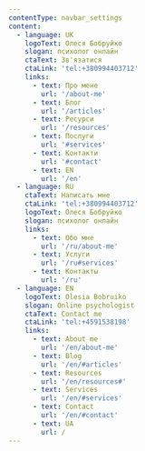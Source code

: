 ```yaml
---
contentType: navbar_settings
content:
  - language: UK
    logoText: Олеся Бобруйко
    slogan: психолог онлайн
    ctaText: Зв'язатися
    ctaLink: 'tel:+380994403712'
    links:
      - text: Про мене
        url: '/about-me'
      - text: Блог
        url: '/articles'
      - text: Ресурси
        url: '/resources'
      - text: Послуги
        url: '#services'
      - text: Контакти
        url: '#contact'
      - text: EN
        url: '/en'
  - language: RU
    ctaText: Написать мне
    ctaLink: 'tel:+380994403712'
    logoText: Олеся Бобруйко
    slogan: психолог онлайн
    links:
      - text: Обо мне
        url: '/ru/about-me'
      - text: Услуги
        url: '/ru#services'
      - text: Контакты
        url: '/ru'
  - language: EN
    logoText: Olesia Bobruiko
    slogan: Online psychologist
    ctaText: Contact me
    ctaLink: 'tel:+4591538198'
    links:
      - text: About me
        url: '/en/about-me'
      - text: Blog
        url: '/en/#articles'
      - text: Resources
        url: '/en/resources#'
      - text: Services
        url: '/en/#services'
      - text: Contact
        url: '/en/#contact'
      - text: UA
        url: /
---
```

